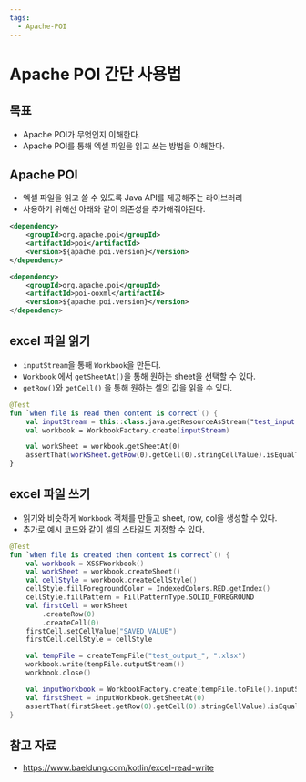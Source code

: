 ```yaml
---
tags:
  - Apache-POI
---
```

# Apache POI 간단 사용법

## 목표

- Apache POI가 무엇인지 이해한다.
- Apache POI를 통해 엑셀 파일을 읽고 쓰는 방법을 이해한다.

## Apache POI

- 엑셀 파일을 읽고 쓸 수 있도록 Java API를 제공해주는 라이브러리
- 사용하기 위해선 아래와 같이 의존성을 추가해줘야된다.

```xml
<dependency>
    <groupId>org.apache.poi</groupId>
    <artifactId>poi</artifactId>
    <version>${apache.poi.version}</version>
</dependency>

<dependency>
    <groupId>org.apache.poi</groupId>
    <artifactId>poi-ooxml</artifactId>
    <version>${apache.poi.version}</version>
</dependency>
```

## excel 파일 읽기

- `inputStream`을 통해 `Workbook`을 만든다.
- `Workbook` 에서 `getSheetAt()`을 통해 원하는 sheet을 선택할 수 있다.
- `getRow()`와 `getCell()` 을 통해 원하는 셀의 값을 읽을 수 있다.

```kotlin
@Test
fun `when file is read then content is correct`() {
    val inputStream = this::class.java.getResourceAsStream("test_input.xlsx")
    val workbook = WorkbookFactory.create(inputStream)

    val workSheet = workbook.getSheetAt(0)
    assertThat(workSheet.getRow(0).getCell(0).stringCellValue).isEqualTo("TEST VALUE")
}
```

## excel 파일 쓰기

- 읽기와 비슷하게 `Workbook` 객체를 만들고 sheet, row, col을 생성할 수 있다.
- 추가로 예시 코드와 같이 셀의 스타일도 지정할 수 있다.

```kotlin
@Test
fun `when file is created then content is correct`() {
    val workbook = XSSFWorkbook()
    val workSheet = workbook.createSheet()
    val cellStyle = workbook.createCellStyle()
    cellStyle.fillForegroundColor = IndexedColors.RED.getIndex()
    cellStyle.fillPattern = FillPatternType.SOLID_FOREGROUND
    val firstCell = workSheet
        .createRow(0)
        .createCell(0)
    firstCell.setCellValue("SAVED VALUE")
    firstCell.cellStyle = cellStyle

    val tempFile = createTempFile("test_output_", ".xlsx")
    workbook.write(tempFile.outputStream())
    workbook.close()

    val inputWorkbook = WorkbookFactory.create(tempFile.toFile().inputStream())
    val firstSheet = inputWorkbook.getSheetAt(0)
    assertThat(firstSheet.getRow(0).getCell(0).stringCellValue).isEqualTo("SAVED VALUE")
}
```

## 참고 자료

- https://www.baeldung.com/kotlin/excel-read-write